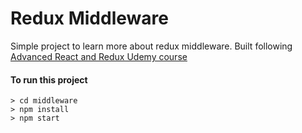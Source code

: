 # Redux Middleware

Simple project to learn more about redux middleware. Built following [Advanced React and Redux Udemy course](https://www.udemy.com/react-redux/)

#### To run this project

```
> cd middleware
> npm install
> npm start
```
